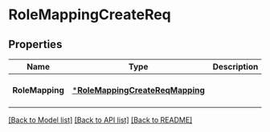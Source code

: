 # RoleMappingCreateReq

## Properties
Name | Type | Description | Notes
------------ | ------------- | ------------- | -------------
**RoleMapping** | [***RoleMappingCreateReqMapping**](RoleMappingCreateReq_Mapping.md) |  | [optional] [default to null]

[[Back to Model list]](../README.md#documentation-for-models) [[Back to API list]](../README.md#documentation-for-api-endpoints) [[Back to README]](../README.md)


